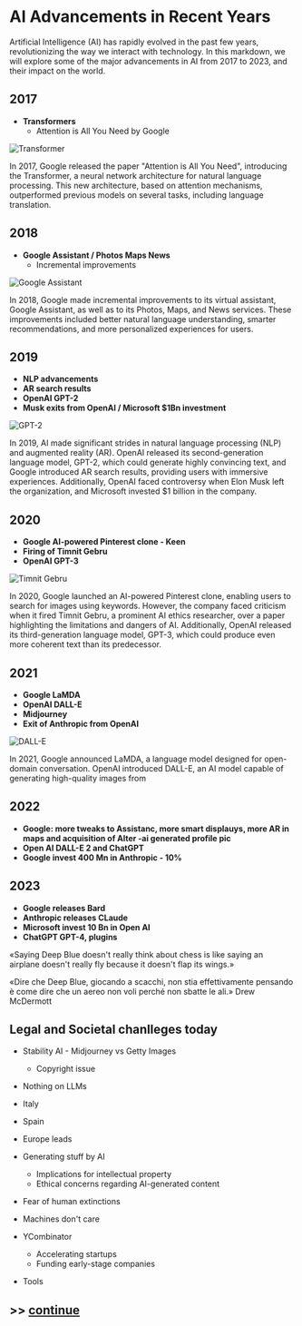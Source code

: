 # AI Advancements in Recent Years

Artificial Intelligence (AI) has rapidly evolved in the past few years, revolutionizing the way we interact with technology. In this markdown, we will explore some of the major advancements in AI from 2017 to 2023, and their impact on the world.

## 2017

- **Transformers**
    - Attention is All You Need by Google

![Transformer](images/history/transformer.jpg)

In 2017, Google released the paper "Attention is All You Need", introducing the Transformer, a neural network architecture for natural language processing. This new architecture, based on attention mechanisms, outperformed previous models on several tasks, including language translation.

## 2018

- **Google Assistant / Photos Maps News**
    - Incremental improvements

![Google Assistant](images/history/google_aaistant.jpeg)

In 2018, Google made incremental improvements to its virtual assistant, Google Assistant, as well as to its Photos, Maps, and News services. These improvements included better natural language understanding, smarter recommendations, and more personalized experiences for users.

## 2019

- **NLP advancements**
- **AR search results**
- **OpenAI GPT-2**
- **Musk exits from OpenAI / Microsoft $1Bn investment**

![GPT-2](images/history/Full_GPT_architecture.png)

In 2019, AI made significant strides in natural language processing (NLP) and augmented reality (AR). OpenAI released its second-generation language model, GPT-2, which could generate highly convincing text, and Google introduced AR search results, providing users with immersive experiences. Additionally, OpenAI faced controversy when Elon Musk left the organization, and Microsoft invested $1 billion in the company.

## 2020

- **Google AI-powered Pinterest clone - Keen**
- **Firing of Timnit Gebru**
- **OpenAI GPT-3**

![Timnit Gebru](images/history/timnit_gebru.jpeg)

In 2020, Google launched an AI-powered Pinterest clone, enabling users to search for images using keywords. However, the company faced criticism when it fired Timnit Gebru, a prominent AI ethics researcher, over a paper highlighting the limitations and dangers of AI. Additionally, OpenAI released its third-generation language model, GPT-3, which could produce even more coherent text than its predecessor.

## 2021

- **Google LaMDA**
- **OpenAI DALL-E**
- **Midjourney**
- **Exit of Anthropic from OpenAI**

![DALL-E](images/history/papa_midjourney.jpg)

In 2021, Google announced LaMDA, a language model designed for open-domain conversation. OpenAI introduced DALL-E, an AI model capable of generating high-quality images from

## 2022

- **Google: more tweaks to Assistanc, more smart displauys, more AR in maps and acquisition of Alter -ai generated profile pic**
- **Open AI DALL-E 2 and ChatGPT**
- **Google invest 400 Mn in Anthropic - 10%**

## 2023

- **Google releases Bard**
- **Anthropic releases CLaude**
- **Microsoft invest 10 Bn in Open AI**
- **ChatGPT GPT-4, plugins**

«Saying Deep Blue doesn't really think about chess is like saying an airplane doesn't really fly because it doesn't flap its wings.»

«Dire che Deep Blue, giocando a scacchi, non stia effettivamente pensando è come dire che un aereo non voli perché non sbatte le ali.»
Drew McDermott

## Legal and Societal chanlleges today
- Stability AI - Midjourney vs Getty Images
  - Copyright issue
- Nothing on LLMs

- Italy
- Spain
- Europe leads

- Generating stuff by AI
  - Implications for intellectual property
  - Ethical concerns regarding AI-generated content
- Fear of human extinctions

- Machines don't care

- YCombinator
  - Accelerating startups
  - Funding early-stage companies
- Tools

## >> [continue](agenda_.md)